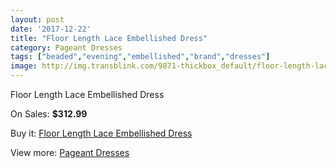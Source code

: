 ```yaml
---
layout: post
date: '2017-12-22'
title: "Floor Length Lace Embellished Dress"
category: Pageant Dresses
tags: ["beaded","evening","embellished","brand","dresses"]
image: http://img.transblink.com/9871-thickbox_default/floor-length-lace-embellished-dress.jpg
---
```

Floor Length Lace Embellished Dress

On Sales: **$312.99**
<a href="https://www.transblink.com/en/pageant-dresses/3204-floor-length-lace-embellished-dress.html"><amp-img layout="responsive" width="600" height="600" src="//img.transblink.com/9871-thickbox_default/floor-length-lace-embellished-dress.jpg" alt="Floor Length Lace Embellished Dress 0" /></a>
<a href="https://www.transblink.com/en/pageant-dresses/3204-floor-length-lace-embellished-dress.html"><amp-img layout="responsive" width="600" height="600" src="//img.transblink.com/9873-thickbox_default/floor-length-lace-embellished-dress.jpg" alt="Floor Length Lace Embellished Dress 1" /></a>
<a href="https://www.transblink.com/en/pageant-dresses/3204-floor-length-lace-embellished-dress.html"><amp-img layout="responsive" width="600" height="600" src="//img.transblink.com/9872-thickbox_default/floor-length-lace-embellished-dress.jpg" alt="Floor Length Lace Embellished Dress 2" /></a>

Buy it: [Floor Length Lace Embellished Dress](https://www.transblink.com/en/pageant-dresses/3204-floor-length-lace-embellished-dress.html "Floor Length Lace Embellished Dress")

View more: [Pageant Dresses](https://www.transblink.com/en/9-pageant-dresses "Pageant Dresses")